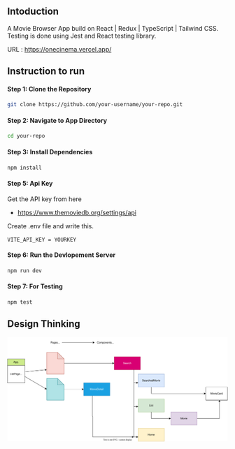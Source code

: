 ## Intoduction

A Movie Browser App build on React | Redux | TypeScript | Tailwind CSS.
Testing is done using Jest and React testing library.

URL : https://onecinema.vercel.app/

## Instruction to run

#### Step 1: Clone the Repository

```bash
git clone https://github.com/your-username/your-repo.git
```

#### Step 2: Navigate to App Directory

```bash
cd your-repo
```

#### Step 3: Install Dependencies

```bash
npm install
```

#### Step 5: Api Key

Get the API key from here

- https://www.themoviedb.org/settings/api

Create .env file and write this.

```
VITE_API_KEY = YOURKEY
```

#### Step 6: Run the Devlopement Server

```bash
npm run dev
```

#### Step 7: For Testing

```bash
npm test
```

## Design Thinking

![Component Image](./src/assets/Movie%20Browser%20Component%20Hierachy.drawio.svg)
